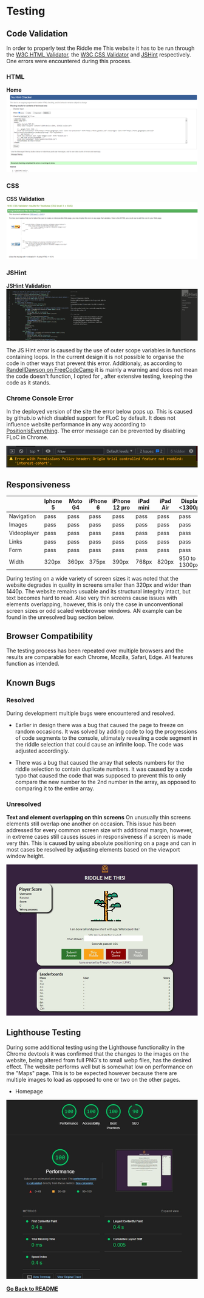 # Testing

## Code Validation
In order to properly test the Riddle me This website it has to be run through the [W3C HTML Validator](https://validator.w3.org/), the [W3C CSS Validator](https://jigsaw.w3.org/css-validator/) and [JSHint](https://jshint.com/) respectively. One errors were encountered during this process.

### HTML

**Home** <br>
![screenshot HTML home validation](assets/images/testing/html-validator.png)

### CSS
**CSS Validation** <br>
![screenshot CSS validation](assets/images/testing/css-validator.png)

### JSHint
**JSHint Validation** <br>
![screenshot CSS validation](assets/images/testing/jshint-result.png)

The JS Hint error is caused by the use of outer scope variables in functions containing loops. In the current design it is not possible to organise the code in other ways that prevent this error.  Additionaly, as according to [RandellDawson on FreeCodeCamp](https://forum.freecodecamp.org/t/functions-declared-within-loops-referencing-an-outer-scoped-variable-may-lead-to-confusing-semantics/567536) it is mainly a warning and does not mean the code doesn't function, I opted for , after extensive testing, keeping the code as it stands.

### Chrome Console Error

In the deployed version of the site the error below pops up. This is caused by github.io which disabled support for FLoC by default. It does not influence website performance in any way according to [PositionIsEverything](https://www.positioniseverything.net/error-with-permissions-policy-header-unrecognized-feature-interest-cohort./). The error message can be prevented by disabling FLoC in Chrome.

![screenshot floc console error](assets/images/testing/floc-error.png)


## Responsiveness

|             | Iphone 5 | Moto G4 | iPhone 6 | iPhone 12 pro | iPad mini | iPad Air | Display <1300px | Display 1920px  | Display 2560px  |
|-------------|----------|---------|----------|---------------|-----------|----------|-----------------|-----------------|-----------------|
| Navigation  | pass     | pass    | pass     | pass          | pass      | pass     | pass            | pass            | pass            |
| Images      | pass     | pass    | pass     | pass          | pass      | pass     | pass            | pass            | pass            |
| Videoplayer | pass     | pass    | pass     | pass          | pass      | pass     | pass            | pass            | pass            |
| Links       | pass     | pass    | pass     | pass          | pass      | pass     | pass            | pass            | pass            |
| Form        | pass     | pass    | pass     | pass          | pass      | pass     | pass            | pass            | pass            |
| Width       | 320px    | 360px   | 375px    | 390px         | 768px     | 820px    | 950 to 1300px   | 1920px          | 2560px          |

During testing on a wide variety of screen sizes it was noted that the website degrades in quality in screens smaller than 320px and wider than 1440p. The website remains usuable and its structural integrity intact, but text becomes hard to read.
Also very thin screens cause issues with elements overlapping, however, this is only the case in unconventional screen sizes or odd scaled webbrowser windows. AN example can be found in the unresolved bug section below.

## Browser Compatibility
The testing process has been repeated over multiple browsers and the results are comparable for each Chrome, Mozilla, Safari, Edge. All features function as intended.

## Known Bugs
### Resolved
During development multiple bugs were encountered and resolved.

- Earlier in design there was a bug that caused the page to freeze on random occasions. It was solved by adding code to log the progressions of code segments to the console, ultimately revealing a code segment in the riddle selection that could cause an infinite loop. The code was adjusted accordingly.

- There was a bug that caused the array that selects numbers for the riddle selection to contain duplicate numbers. It was caused by a code typo that caused the code that was supposed to prevent this to only compare the new number to the 2nd number in the array, as opposed to comparing it to the entire array.

### Unresolved

**Text and element overlapping on thin screens**
On unusually thin screens elements still overlap one another on occasion. This issue has been addressed for every common screen size with additional margin, however, in extreme cases still causes issues in responsiveness if a screen is made very thin. This is caused by using absolute positioning on a page and can in most cases be resolved by adjusting elements based on the viewport window height.

![screenshot of overlap](assets/images/testing/overlap.jpg)

## Lighthouse Testing

During some additional testing using the Lighthouse functionality in the Chrome devtools it was confirmed that the changes to the images on the website, being altered from full PNG's to small webp files, has the desired effect. The website performs well but is somewhat low on performance on the "Maps" page. This is to be expected however because there are multiple images to load as opposed to one or two on the other pages.

- Homepage

![screenshot of lightouse results page](assets/images/testing/lighthouse.jpg)


[**Go Back to README**](README.md)